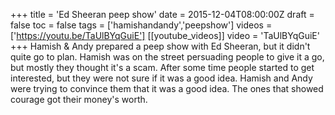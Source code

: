 +++
title = 'Ed Sheeran peep show'
date = 2015-12-04T08:00:00Z
draft = false
toc = false
tags = ['hamishandandy','peepshow']
videos = ['https://youtu.be/TaUlBYqGuiE']
[[youtube_videos]]
video = 'TaUlBYqGuiE'
+++
Hamish & Andy prepared a peep show with Ed Sheeran, but it didn't quite go to plan. Hamish was on the street persuading people to give it a go, but mostly they thought it's a scam. After some time people started to get interested, but they were not sure if it was a good idea. Hamish and Andy were trying to convince them that it was a good idea. The ones that showed courage got their money's worth.
